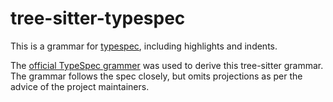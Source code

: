 # tree-sitter-typespec

This is a grammar for [typespec](https://typespec.io/), including highlights and indents.

The [official TypeSpec grammer](https://github.com/microsoft/typespec/blob/main/packages/spec/src/spec.emu.html) was used to derive this tree-sitter grammar. The grammar follows the spec closely, but omits projections as per the advice of the project maintainers.
